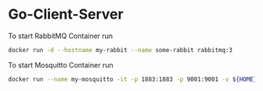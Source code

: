 # Go-Client-Server
To start RabbitMQ Container run
```bash
docker run -d --hostname my-rabbit --name some-rabbit rabbitmq:3
```
To start Mosquitto Container run
```bash
docker run --name my-mosquitto -it -p 1883:1883 -p 9001:9001 -v ${HOME}/mosquitto.conf:/mosquitto/config/mosquitto.conf eclipse-mosquitto
```
